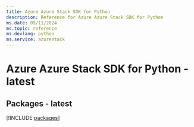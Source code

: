 ```yaml
---
title: Azure Azure Stack SDK for Python
description: Reference for Azure Azure Stack SDK for Python
ms.date: 09/11/2024
ms.topic: reference
ms.devlang: python
ms.service: azurestack
---
```

# Azure Azure Stack SDK for Python - latest
## Packages - latest
[!INCLUDE [packages](azure-stack-index.md)]